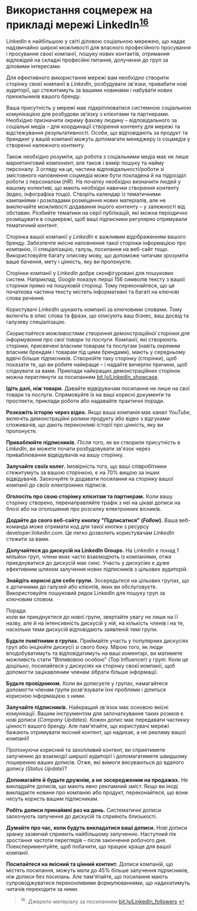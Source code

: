 <h1 id="використання-соцмереж-на-прикладі-мережі-linkedin16">Використання соцмереж на прикладі мережі LinkedIn<sup><a href="#fn_16" id="reffn_16">16</a></sup></h1>

LinkedIn є найбільшою у світі діловою соціальною мережею, що надає надзвичайно широкі можливості для власного професійного просування і просування своєї компанії, пошуку нових контактів, отримання відповідей на складні професійні питання, долучення до груп за діловими інтересами. 

Для ефективного використання мережі вам необхідно створити сторінку своєї компанії в <i>LinkedIn</i>, розбудувати зв'язки, привабити нові аудиторії, що стежитимуть за вашими новинами і набувати нових прихильників вашого бренду. 

Ваша присутність у мережі має підкріплюватися системною соціальною комунікацією для розбудови зв'язку з клієнтами та партнерами. Необхідно призначити окрему фахову людину – відповідального за соціальні медіа – для координації створення контенту для мережі та відстежування результативності. Особи, що відповідають за продукт та брендинг у вашій компанії можуть допомагати менеджеру із соцмедіа у створенні належного контенту.

Також необхідно розуміти, що робота з соціальними медіа має не лише маркетинговий компонент, але також і вимір пошуку та найму персоналу. З огляду на це, частина відповідальності/роботи зі змістовного наповнення соцмедіа може бути покладена й на підрозділ роботи з персоналом (*HR*). На початку необхідно визначити людей у вашому колективі, що мають необхідні навички створення контенту (відео, інфографіка тощо). Створіть календар із тематичними кампаніями і розкладами розміщення нових матеріалів, але не виключайте можливості додавання іншого контенту – у залежності від обставин. Розбийте тематики на cерії публікацій, які можна періодично розміщувати в соцмережі, щоб ваші підписники регулярно отримували тематичний контент. 

Сторінка вашої компанії у *LinkedIn* є важливим відображенням вашого бренду. Забезпечте якісне наповнення такої сторінки інформацією про компанію, її спеціалізацію, галузь, посилання на веб-сайт тощо. Використовуйте багату описову мову, що допоможе читачам зрозуміти ваше бачення, мету і цінність, яку ви пропонуєте.

Сторінки компанії у *LinkedIn* добре сконфігуровані для пошукових систем. Наприклад, *Google* показує перші 156 символів тексту з вашої сторінки прямо на пошуковій сторінці. Тому переконайтеся, що ця початкова частина тексту містить інформативні та багаті на ключові слова речення.

Користувачі *LinkedIn* шукають компанії за ключовими словами. Тому включіть в опис слова та фрази, що описують ваш бізнес, ваш досвід та галузеву спеціалізацію. 

*Скористайтеся можливостями створення демонстраційної сторінки для інформування про свої товари та послуги.* Компанії, які створюють сторінки, присвячені власним товарам та послугам (навіть окремим власним брендам і товарам під цими брендами), мають у середньому вдвічі більше підписників. Створюйте таку сторінку (сторінки), щоб показати те, що ви робите найкраще – і надайте вичерпні причини, щоб слідкувати за вами. Приклади найкращих демонстраційних сторінок можна переглянути за посиланням <a href="http://bit.ly/LinkedIn_showcase">bit.ly/LinkedIn_showcase</a>. 

**Ідіть далі, ніж товари.** Давайте відвідувачам посилання не лише на свої товари та послуги. Спрямовуйте їх на ваші корисні документи та проспекти, приклади роботи або надавайте практичні поради. 

**Розкажіть історію через відео.** Якщо ваша компанія має канал *YouTube*, включіть демонстраційні ролики продукту або відео з відгуками споживачів, що дають переконливі історії про цінність, яку ви пропонуєте. 

**Приваблюйте підписників.** Після того, як ви створили присутність в *LinkedIn*, ви можете почати розбудовувати зв'язок через приваблювання відвідувачів на вашу сторінку. 

**Залучайте своїх колег.** Імовірність того, що ваші співробітники стежитумуть за вашою сторінкою, є на 70% вищою за інших відвідувачів. Заохочуйте їх додавати посилання на сторінку вашої компанії до своїх електронних підписів.

**Оголосіть про свою сторінку клієнтам та партнерам.** Коли вашу сторінку створено, перенаправляйте трафік з неї на цікаві дописи на блозі або на оголошення про розсилку електронних вісників.

**Додайте до свого веб-сайту кнопку "Підписатися" (*Follow*).** Ваша веб-команда може отримати код для такої кнопки з ресурсу developer.linkedin.com. Це легко дозволить користувачам *LinkedIn* стежити за вами.

**Долучайтеся до дискусій на LinkedIn Groups.** На LinkedIn є понад 1 мільйон груп, члени яких часто взаємодіють із компаніями, отже приєднуватися до дискусій має сенс. Участь у дискусіях є дуже ефективним шляхом залучення нових підписників з цільових аудиторій. 

**Знайдіть корисні для себе групи.** Зосередьтеся на цільових групах, що є дотичними до галузей або клієнтів, яких ви обслуговуєте. Використовуйте пошуковий рядок LinkedIn для пошуку груп за ключовим словом.

<div class="space">
<div class="eoz-wrap">
<span class="eoz">Порада:</span>
<div class="eoz-text">
коли ви приєднуєтеся до нової групи, звертайте увагу не лише на її назву, але й на інтенсивність дискусій у ній, на кількість членів і на те, наскільки теми дискусій відповідають заявленій темі групи.
</div>
</div>
</div>

**Будьте помітними в групах.** Приймайте участь у популярних дискусіях груп або ініціюйте дискусії зі свого боку. Мірою того, як люди вподобуватимуть та відповідатимуть на ваші коментарі, ви матимете можливість стати "Впливовою особою" (Top Influencer) у групі. Коли це доцільно, посилайтеся у дискусіях на сторінку своєї компанії, щоб допомогти зацікавленим членам зібрати більше інформації.

**Будьте провідником.** Коли ви дописуєте у групах, намагайтеся допомогти членам групи розв'язувати їхні проблеми і ділиться корисною інформацією з ними. 

**Залучайте підписників.** Найкращий зв'язок має основою якісні комунікації. Вашим інструментом для започаткування таких розмов є нові дописи (*Company Updates*). Кожен допис має передавати частинку цінності вашого бренду. Але пам'ятайте, що користувачі мережі бажають отримувати якісний контент, що надихає, а не рекламу вашої компанії!

Пропонуючи корисний та захопливий контент, ви сприятимете залученню до взаємодії ширшої аудиторії і допомагатимете швидшому поширенню ваших дописів. Отже, які вимоги висуваються до вдалого допису (*Status Update*)?

**Допомагайте й будьте дружнім, а не зосередженим на продажах.** Не викладайте дописів, що мають явно рекламний зміст. Якщо ви іноді викладаєте новини про компанію або продукт, переконайтеся, що вони несуть користь вашим підписникам.

**Робіть дописи принаймні раз на день.** Систематичні дописи заохочують залучення до дискусій та сприяють близькості.

**Думайте про час, коли будуть викладатися ваші дописи.** Нові дописи зранку зазвичай сприяють найбільшому залученню. Наступний пік зростання частоти переглядів – після закінчення робочого дня. Поекспериментуйте, щоб побачити, що працює краще для вашої компанії.

**Посилайтеся на якісний та цінний контент.** Дописи компаній, що містять посилання, можуть мати до 45% більше залучення підписників, ніж дописи без посилань. Але пам'ятайте, що посилання мають супроводжуватися переконливими формулюваннями, що надихатимуть читачів переходити за ними.

<blockquote id="fn_16">
<sup>16</sup>. Джерело матеріалу за посиланням <a href="http://bit.ly/LinkedIn_followers">bit.ly/LinkedIn_followers</a> <a href="#reffn_16" title="Jump back to footnote [16] in the text."> ↩</a>
</blockquote>